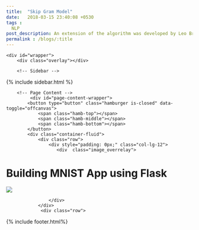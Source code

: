 ```yaml
---
title:  "Skip Gram Model"
date:   2018-03-15 23:40:08 +0530
tags : 
  NLP
post_description: An extension of the algorithm was developed by Leo Breiman[7] and Adele Cutler,[8] and "Random Forests" is their trademark.[9] The extension combines Breiman's "bagging" idea and random selection of features, introduced first by Ho[1] and later independently by Amit and Geman[10] in order to construct a collection of decision trees with controlled variance.
permalink : /blogs/:title
---
```

<html lang="en">
<head>
<link href="//maxcdn.bootstrapcdn.com/bootstrap/3.3.0/css/bootstrap.min.css" rel="stylesheet" id="bootstrap-css">
<script src="//code.jquery.com/jquery-1.11.1.min.js"></script>
<link rel="stylesheet" type="text/css" href="../css/nav.css">
 <link rel="stylesheet" href="../css/blog.css">   
<link href="https://fonts.googleapis.com/css?family=PT+Sans" rel="stylesheet">
<link rel="stylesheet" href="https://maxcdn.bootstrapcdn.com/font-awesome/4.7.0/css/font-awesome.min.css">
<meta name="viewport" content="width=device-width, initial-scale=1.0, maximum-scale=1.0, user-scalable=no" />
<script src="//maxcdn.bootstrapcdn.com/bootstrap/3.3.0/js/bootstrap.min.js"></script>
<link rel="stylesheet" type="text/css" href="../css/tango.css">
<!------ Include the above in your HEAD tag ---------->

    <div id="wrapper">
        <div class="overlay"></div>
    
        <!-- Sidebar -->
{% include sidebar.html %}
        <!-- /#sidebar-wrapper -->

        <!-- Page Content -->
             <div id="page-content-wrapper">
            <button type="button" class="hamburger is-closed" data-toggle="offcanvas">
                <span class="hamb-top"></span>
                <span class="hamb-middle"></span>
                <span class="hamb-bottom"></span>
            </button>
            <div class="container-fluid">
                <div class="row">
                    <div style="padding: 0px;" class="col-lg-12">
                       <div  class="image_overrelay">
<div class="heading_container">
    <h1 class="project_heading">Building MNIST App using Flask</h1>
</div>

<img class="image-banner" src="https://cdn-images-1.medium.com/max/2000/1*9qGFK0jjigADvy4BF_PZ_A.jpeg">  

</div>
                   
                    </div>
                </div>
                 <div class="row">
                  


{% include footer.html%}
</div>
</div>
</div>
            </div>
        </div>
        <!-- /#page-content-wrapper -->



<script src="../css/blog.js" type="text/javascript"></script>


